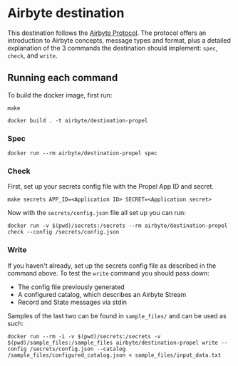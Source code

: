 # Airbyte destination

This destination follows the [Airbyte Protocol](https://docs.airbyte.com/understanding-airbyte/airbyte-protocol). 
The protocol offers an introduction to Airbyte concepts, message types and format, plus a detailed explanation of the 3 commands the destination should implement: `spec`, `check`, and `write`.

## Running each command

To build the docker image, first run:
```shell
make
```

```shell
docker build . -t airbyte/destination-propel
```

### Spec
```shell
docker run --rm airbyte/destination-propel spec
```

### Check
First, set up your secrets config file with the Propel App ID and secret.
```shell
make secrets APP_ID=<Application ID> SECRET=<Application secret>
```
Now with the `secrets/config.json` file all set up you can run:
```shell
docker run -v $(pwd)/secrets:/secrets --rm airbyte/destination-propel check --config /secrets/config.json
```

### Write
If you haven't already, set up the secrets config file as described in the command above.
To test the `write` command you should pass down:
- The config file previously generated
- A configured catalog, which describes an Airbyte Stream
- Record and State messages via stdin

Samples of the last two can be found in `sample_files/` and can be used as such:
```shell
docker run --rm -i -v $(pwd)/secrets:/secrets -v $(pwd)/sample_files:/sample_files airbyte/destination-propel write --config /secrets/config.json --catalog /sample_files/configured_catalog.json < sample_files/input_data.txt
```